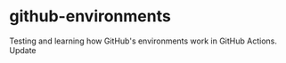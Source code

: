 # github-environments
Testing and learning how GitHub's environments work in GitHub Actions.
Update
